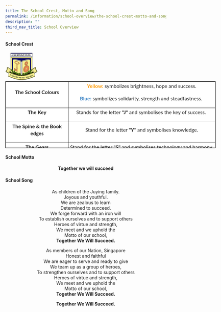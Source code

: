 ```yaml
---
title: The School Crest, Motto and Song
permalink: /information/school-overview/the-school-crest-motto-and-song/
description: ""
third_nav_title: School Overview
---
```

<h4><strong>School Crest</strong></h4>
<img src="/images/schoolcrest.png" 
     style="width:20%"><br>
<table class="iveo_table ives_tab_dark" style="margin: 0px; outline: 0px; padding: 0px; border: 1px solid rgb(42, 42, 42); border-spacing: 1px; color: rgb(34, 34, 34); font-family: Lato, sans-serif; font-size: 16px; font-style: normal; font-variant-ligatures: normal; font-variant-caps: normal; font-weight: 400; letter-spacing: normal; orphans: 2; text-align: left; text-transform: none; white-space: normal; widows: 2; word-spacing: 0px; -webkit-text-stroke-width: 0px; background-color: rgb(255, 255, 255); text-decoration-thickness: initial; text-decoration-style: initial; text-decoration-color: initial; width: 659px; height: 209px;"><tbody style="margin: 0px; outline: 0px; padding: 0px;"><tr style="margin: 0px; outline: 0px; padding: 0px;"><td width="133" style="margin: 0px; outline: 0px; padding: 2px; text-align: center; border: 1px solid rgb(42, 42, 42); width: 192px;"><p class="" style="margin: 0px 0px 1em; outline: 0px; padding: 0px; line-height: 22.4px;"><b style="margin: 0px; outline: 0px; padding: 0px;"><span lang="EN-SG" style="margin: 0px; outline: 0px; padding: 0px;">The School Colours</span><span lang="EN-SG" style="margin: 0px; outline: 0px; padding: 0px;"></span></b></p></td><td width="329" style="margin: 0px; outline: 0px; padding: 2px; text-align: center; border: 1px solid rgb(42, 42, 42); width: 459px;"><p class="" style="margin: 0px 0px 1em; outline: 0px; padding: 0px; line-height: 22.4px;"><font color="#ff9900" style="margin: 0px; outline: 0px; padding: 0px;"><b style="margin: 0px; outline: 0px; padding: 0px;"><span lang="EN-SG" style="margin: 0px; outline: 0px; padding: 0px;">Yellow</span></b><b style="margin: 0px; outline: 0px; padding: 0px;"><span lang="EN-SG" style="margin: 0px; outline: 0px; padding: 0px;">:</span></b></font><span lang="EN-SG" style="margin: 0px; outline: 0px; padding: 0px;"><span>&nbsp;</span>symbolizes brightness, hope and success.</span></p><p class="" style="margin: 0px 0px 1em; outline: 0px; padding: 0px; line-height: 22.4px;"><span lang="EN-SG" style="margin: 0px; outline: 0px; padding: 0px;"><b style="margin: 0px; outline: 0px; padding: 0px;"><font color="#3d85c6" style="margin: 0px; outline: 0px; padding: 0px;">Blue:</font></b><span>&nbsp;</span>symbolizes solidarity, strength and steadfastness.</span>&nbsp;</p></td></tr><tr style="margin: 0px; outline: 0px; padding: 0px;"><td width="133" style="margin: 0px; outline: 0px; padding: 2px; text-align: center; border: 1px solid rgb(42, 42, 42);"><p class="" style="margin: 0px 0px 1em; outline: 0px; padding: 0px; line-height: 22.4px;"><b style="margin: 0px; outline: 0px; padding: 0px;"><span lang="EN-SG" style="margin: 0px; outline: 0px; padding: 0px;">The Key</span><span lang="EN-SG" style="margin: 0px; outline: 0px; padding: 0px;"></span></b></p></td><td width="329" style="margin: 0px; outline: 0px; padding: 2px; text-align: center; border: 1px solid rgb(42, 42, 42);"><p class="" style="margin: 0px 0px 1em; outline: 0px; padding: 0px; line-height: 22.4px;"><span lang="EN-SG" style="margin: 0px; outline: 0px; padding: 0px;">Stands for the letter<span>&nbsp;</span><b style="margin: 0px; outline: 0px; padding: 0px;">"J"</b><span>&nbsp;</span>and symbolises the key of success.</span><b style="margin: 0px; outline: 0px; padding: 0px;"><span lang="EN-SG" style="margin: 0px; outline: 0px; padding: 0px;">&nbsp;</span></b></p></td></tr><tr style="margin: 0px; outline: 0px; padding: 0px;"><td width="133" style="margin: 0px; outline: 0px; padding: 2px; text-align: center; border: 1px solid rgb(42, 42, 42);"><p class="" style="margin: 0px 0px 1em; outline: 0px; padding: 0px; line-height: 22.4px;"><span lang="EN-SG" style="margin: 0px; outline: 0px; padding: 0px;"><b style="margin: 0px; outline: 0px; padding: 0px;">The Spine &amp; the Book edges</b></span></p></td><td width="329" style="margin: 0px; outline: 0px; padding: 2px; text-align: center; border: 1px solid rgb(42, 42, 42);"><p class="" style="margin: 0px 0px 1em; outline: 0px; padding: 0px; line-height: 22.4px;"><span lang="EN-SG" style="margin: 0px; outline: 0px; padding: 0px;">Stand for the letter<span>&nbsp;</span><b style="margin: 0px; outline: 0px; padding: 0px;">"Y</b>" and symbolises knowledge.</span></p></td></tr><tr style="margin: 0px; outline: 0px; padding: 0px;"><td width="133" style="margin: 0px; outline: 0px; padding: 2px; text-align: center; border: 1px solid rgb(42, 42, 42);"><p class="" style="margin: 0px 0px 1em; outline: 0px; padding: 0px; line-height: 22.4px;"><span lang="EN-SG" style="margin: 0px; outline: 0px; padding: 0px;"><b style="margin: 0px; outline: 0px; padding: 0px;">The Gears</b></span></p></td><td width="329" style="margin: 0px; outline: 0px; padding: 2px; text-align: center; border: 1px solid rgb(42, 42, 42);"><p class="" style="margin: 0px 0px 1em; outline: 0px; padding: 0px; line-height: 22.4px;"><span lang="EN-SG" style="margin: 0px; outline: 0px; padding: 0px;">Stand for the letter<span>&nbsp;</span><b style="margin: 0px; outline: 0px; padding: 0px;">"S"<span>&nbsp;</span></b>and symbolises technology and harmony.</span></p></td></tr><tr style="margin: 0px; outline: 0px; padding: 0px;"><td width="462" colspan="2" style="margin: 0px; outline: 0px; padding: 2px; text-align: center; border: 1px solid rgb(42, 42, 42);"><p class="" style="margin: 0px 0px 1em; outline: 0px; padding: 0px; line-height: 22.4px;"><span lang="EN-SG" style="margin: 0px; outline: 0px; padding: 0px;">Together, the logo displays the determinant &nbsp;the key to bring about success to the school and the nation is through knowledge, technology and working harmony.</span></p></td></tr></tbody></table>		 
<h4><strong>School Motto</strong></h4>
<p style="text-align: center;"><strong>Together we will succeed</strong></p>
<h4><strong>School Song</strong></h4>
<p style="text-align: center;">As children of the Juying family.<br />Joyous and youthful.<br />We are zealous to learn<br />Determined to succeed.<br />We forge forward with an iron will<br />To establish ourselves and to support others<br />Heroes of virtue and strength,<br />We meet and we uphold the<br />Motto of our school,<br /><strong>Together We Will Succeed.</strong></p>
<p style="text-align: center;">As members of our Nation, Singapore<br />Honest and faithful<br />We are eager to serve and ready to give<br />We team up as a group of heroes,<br />To strengthen ourselves and to support others<br />Heroes of virtue and strength,<br />We meet and we uphold the<br />Motto of our school,<br /><strong>Together We Will Succeed.</strong></p>
<p style="text-align: center;"><strong>Together We Will Succeed.</strong></p>